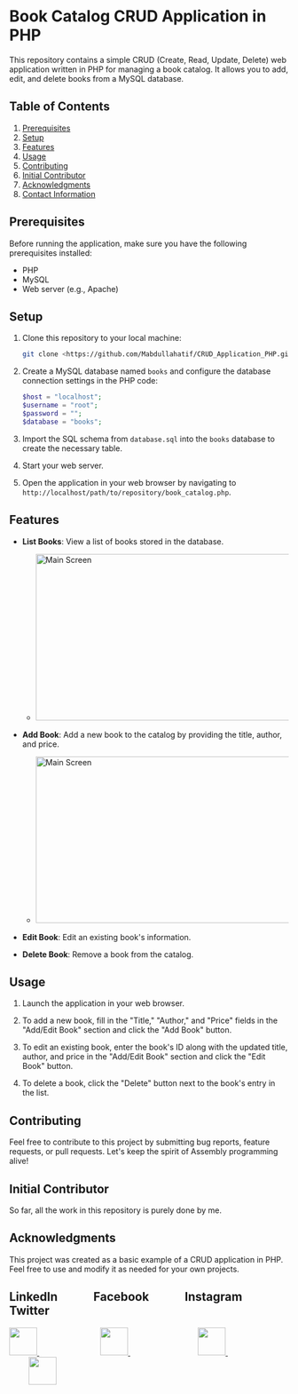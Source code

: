 
# Book Catalog CRUD Application in PHP

This repository contains a simple CRUD (Create, Read, Update, Delete) web application written in PHP for managing a book catalog. It allows you to add, edit, and delete books from a MySQL database.
## Table of Contents
1. [Prerequisites](#prerequisites)
2. [Setup](#setup)
3. [Features](#features)
4. [Usage](#usage)
5. [Contributing](#contributing)
6. [Initial Contributor](#initial-contributor)
7. [Acknowledgments](#acknowledgments)
8. [Contact Information](#contact-information)
 
## Prerequisites

Before running the application, make sure you have the following prerequisites installed:

- PHP
- MySQL
- Web server (e.g., Apache)

## Setup

1. Clone this repository to your local machine:

   ```bash
   git clone <https://github.com/Mabdullahatif/CRUD_Application_PHP.git>
   ```

2. Create a MySQL database named `books` and configure the database connection settings in the PHP code:

   ```php
   $host = "localhost";
   $username = "root";
   $password = "";
   $database = "books";
   ```

3. Import the SQL schema from `database.sql` into the `books` database to create the necessary table.

4. Start your web server.

5. Open the application in your web browser by navigating to `http://localhost/path/to/repository/book_catalog.php`.

## Features

- **List Books**: View a list of books stored in the database.
  - <img src="https://github.com/Mabdullahatif/CRUD_Application_PHP/assets/113658337/e02fcb99-687d-4755-8884-80358e366231" alt="Main Screen" width="600" height="300">


- **Add Book**: Add a new book to the catalog by providing the title, author, and price.
  - <img src="https://github.com/Mabdullahatif/CRUD_Application_PHP/assets/113658337/c290f746-6e65-457b-b918-d1c521eee1db" alt="Main Screen" width="600" height="300">

- **Edit Book**: Edit an existing book's information.

- **Delete Book**: Remove a book from the catalog.

## Usage

1. Launch the application in your web browser.

2. To add a new book, fill in the "Title," "Author," and "Price" fields in the "Add/Edit Book" section and click the "Add Book" button.

3. To edit an existing book, enter the book's ID along with the updated title, author, and price in the "Add/Edit Book" section and click the "Edit Book" button.

4. To delete a book, click the "Delete" button next to the book's entry in the list.


## Contributing

Feel free to contribute to this project by submitting bug reports, feature requests, or pull requests. Let's keep the spirit of Assembly programming alive!

## Initial Contributor

So far, all the work in this repository is purely done by me.

## Acknowledgments

This project was created as a basic example of a CRUD application in PHP. Feel free to use and modify it as needed for your own projects.

## LinkedIn &nbsp; &nbsp; &nbsp; &nbsp; &nbsp; &nbsp; Facebook &nbsp; &nbsp; &nbsp; &nbsp; &nbsp; &nbsp; Instagram &nbsp; &nbsp; &nbsp; &nbsp; &nbsp; &nbsp; Twitter

<a href="https://www.linkedin.com/in/muhammad-abdullah-atif/">
    <img height="50" src="https://cdn2.iconfinder.com/data/icons/social-icon-3/512/social_style_3_in-306.png"/>
</a> &nbsp; &nbsp; &nbsp; &nbsp; &nbsp; &nbsp;&nbsp; &nbsp; &nbsp; &nbsp; &nbsp; &nbsp;&nbsp; &nbsp;&nbsp;&nbsp;

<a href="https://www.facebook.com/abdullahatif362/">
    <img height="50" src="https://cdn0.iconfinder.com/data/icons/social-flat-rounded-rects/512/facebook-64.png"/>
</a> &nbsp; &nbsp; &nbsp; &nbsp; &nbsp; &nbsp;&nbsp; &nbsp; &nbsp; &nbsp; &nbsp; &nbsp;&nbsp; &nbsp;&nbsp;&nbsp;&nbsp;&nbsp;&nbsp;

<a href="https://www.instagram.com/abdullah._.atif/">
    <img height="50" src="https://cdn2.iconfinder.com/data/icons/social-media-applications/64/social_media_applications_3-instagram-64.png"/>
</a> &nbsp; &nbsp; &nbsp; &nbsp; &nbsp; &nbsp;&nbsp; &nbsp; &nbsp; &nbsp; &nbsp; &nbsp;&nbsp; &nbsp;&nbsp;&nbsp;&nbsp;&nbsp; &nbsp;&nbsp;

<a href="https://www.twitter.com/abd_allah_atif/">
    <img height="50" src="https://cdn2.iconfinder.com/data/icons/threads-by-instagram/24/x-logo-twitter-new-brand-64.png"/>
</a>

